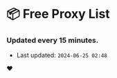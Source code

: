 # :package: Free Proxy List
### Updated every 15 minutes.

- Last updated: `2024-06-25 02:48`

:heart:

